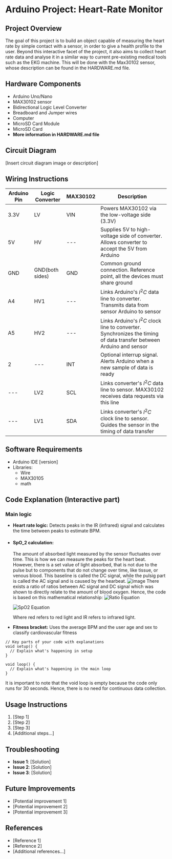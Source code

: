 # Arduino Project: Heart-Rate Monitor

## Project Overview

The goal of this project is to build an object capable of measuring the heart rate by simple contact with a sensor, in order to give a health profile to the user. Beyond this interactive facet of the project, it also aims to collect heart rate data and analyse it in a similar way to current pre-existing medical tools such as the EKG machine. This will be done with the Max30102 sensor, whose description can be found in the HARDWARE.md file.

## Hardware Components

- Arduino Uno/Nano
- MAX30102 sensor
- Bidirectional Logic Level Converter
- Breadboard and Jumper wires
- Computer
- MicroSD Card Module
- MicroSD Card
- **More information in HARDWARE.md file**

## Circuit Diagram

[Insert circuit diagram image or description]

## Wiring Instructions

| Arduino Pin | Logic Converter | MAX30102    |Description|
|-------------|--------------   |-------------|-----------|
| 3.3V        | LV              | VIN         |Powers MAX30102 via the low-voltage side (3.3V)|
| 5V          | HV              | ---         |Supplies 5V to high-voltage side of converter. Allows converter to accept the 5V from Arduino|
| GND         | GND(both sides) | GND         |Common ground connection. Reference point, all the devices must share ground|
| A4          | HV1             | ---         |Links Arduino's $I^2C$ data line to converter. Transmits data from sensor Arduino to sensor |
| A5          | HV2             | ---         |Links Arduino's $I^2C$ clock line to converter. Synchronizes the timing of data transfer between Arduino and sensor|
| 2           | ---             | INT         |Optional interrup signal. Alerts Arduino when a new sample of data is ready|
| ---         | LV2             | SCL         |Links converter's $I^2C$ data line to sensor. MAX30102 receives data requests via this line |
| ---         | LV1             | SDA         |Links converter's $I^2C$ clock line to sensor. Guides the sensor in the timing of data transfer|

## Software Requirements

- Arduino IDE [version]
- Libraries:
  - Wire
  - MAX30105
  - math

## Code Explanation (Interactive part)

### Main logic 
- **Heart rate logic:** Detects peaks in the IR (infrared) signal and calculates the time between peaks to estimate BPM.
- #### SpO_2 calculation:
   The amount of absorbed light measured by the sensor fluctuates over time. This is how we can measure the peaks for the heart beat. However, there is a set value of light absorbed, that is not due to the pulse but to components that do not change over time, like tissue, or venous blood. This baseline is called the DC signal, while the pulsig part is called the AC signal and is caused by the hearbeat. 
  ![image](https://github.com/user-attachments/assets/c123775e-8928-4f3a-9a2a-08b659c497cc)
  There exists a ratio of ratios between AC signal and DC signal which was shown to directly relate to the amount of blood oxygen. Hence, the code is based on this mathematical relationship:
  ![Ratio Equation](https://latex.codecogs.com/svg.image?R%20=%20%5Cfrac%7BAC_%7Bred%7D/DC_%7Bred%7D%7D%7BAC_%7BIR%7D/DC_%7BIR%7D%7D)


   ![SpO2 Equation](https://latex.codecogs.com/svg.image?SpO_2%20=%20104%20-%2017%20%5Ctimes%20R)

  Where red refers to red light and IR refers to infrared light.




- **Fitness bracket:** Uses the average BPM and the user age and sex to classify cardiovascular fitness

```arduino
// Key parts of your code with explanations
void setup() {
  // Explain what's happening in setup
}

void loop() {
  // Explain what's happening in the main loop
}
```

It is important to note that the void loop is empty because the code only runs for 30 seconds. Hence, there is no need for continuous data collection.

## Usage Instructions

1. [Step 1]
2. [Step 2]
3. [Step 3]
4. [Additional steps...]

## Troubleshooting

- **Issue 1**: [Solution]
- **Issue 2**: [Solution]
- **Issue 3**: [Solution]

## Future Improvements

- [Potential improvement 1]
- [Potential improvement 2]
- [Potential improvement 3]

## References

- [Reference 1]
- [Reference 2]
- [Additional references...] 
